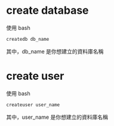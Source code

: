 # create database

使用 bash

```bash
createdb db_name
```

其中，db_name 是你想建立的資料庫名稱

# create user

使用 bash

```bash
createuser user_name
```

其中，user_name 是你想建立的資料庫名稱
